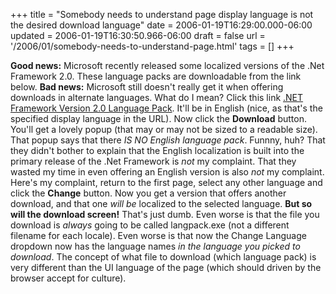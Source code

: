 +++
title = "Somebody needs to understand page display language is not the desired download language"
date = 2006-01-19T16:29:00.000-06:00
updated = 2006-01-19T16:30:50.966-06:00
draft = false
url = '/2006/01/somebody-needs-to-understand-page.html'
tags = []
+++

**Good news:** Microsoft recently released some localized versions of the .Net Framework 2.0. These language packs are downloadable from the link below. **Bad news:** Microsoft still doesn't really get it when offering downloads in alternate languages. What do I mean? Click this link [.NET Framework Version 2.0 Language Pack](http://www.microsoft.com/downloads/details.aspx?FamilyID=39C8B63B-F64B-4B68-A774-B64ED0C32AE7&displaylang=en). It'll be in English (nice, as that's the specified display language in the URL). Now click the **Download** button. You'll get a lovely popup (that may or may not be sized to a readable size). That popup says that there _IS NO English language pack_. Funnny, huh? That they didn't bother to explain that the English localization is built into the primary release of the .Net Framework is _not_ my complaint. That they wasted my time in even offering an English version is also _not_ my complaint. Here's my complaint, return to the first page, select any other language and click the **Change** button. Now you get a version that offers another download, and that one _will be_ localized to the selected language. **But so will the download screen!** That's just dumb. Even worse is that the file you download is _always_ going to be called langpack.exe (not a different filename for each locale). Even worse is that now the Change Language dropdown now has the language names _in the language you picked to download_. The concept of what file to download (which language pack) is very different than the UI language of the page (which should driven by the browser accept for culture).
